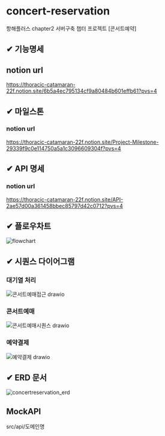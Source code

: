# concert-reservation
항해플러스 chapter2 서버구축 챕터 프로젝트 [콘서트예약]

## ✔ 기능명세
## notion url
https://thoracic-catamaran-22f.notion.site/6b5a4ec795134cf9a80484b601effb61?pvs=4

## ✔ 마일스톤
### notion url
https://thoracic-catamaran-22f.notion.site/Project-Milestone-29339f9c0e114750a5a1c3096609304f?pvs=4

## ✔ API 명세
### notion url
https://thoracic-catamaran-22f.notion.site/API-2ae57d00a361458bbec85797d42c0712?pvs=4

## ✔ 플로우차트
![flowchart](https://github.com/dalkjsdlf/concert-reservation/assets/38232007/af791dda-1e62-4974-8c8f-ac2bb08a63b5)

## ✔ 시퀀스 다이어그램

### 대기열 처리
![콘서트예매접근 drawio](https://github.com/dalkjsdlf/concert-reservation/assets/38232007/bb77b4ba-c5b3-4522-9e84-01c5e90450a6)

### 콘서트예매
![콘서트예매시퀀스 drawio](https://github.com/dalkjsdlf/concert-reservation/assets/38232007/ed813b29-50df-4287-8c52-0191e127dac9)

### 예약결제
![예약결제 drawio](https://github.com/dalkjsdlf/concert-reservation/assets/38232007/5bf52465-cadc-4b87-9be6-3177032457eb)


## ✔ ERD 문서
![concertreservation_erd](https://github.com/dalkjsdlf/concert-reservation/assets/38232007/42efbad8-f0a9-4179-a9e2-38748982057b)

## MockAPI
src/api/도메인명
